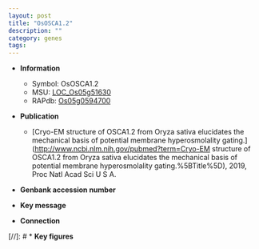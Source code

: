 ```yaml
---
layout: post
title: "OsOSCA1.2"
description: ""
category: genes
tags: 
---
```


* **Information**  
    + Symbol: OsOSCA1.2  
    + MSU: [LOC_Os05g51630](http://rice.plantbiology.msu.edu/cgi-bin/ORF_infopage.cgi?orf=LOC_Os05g51630)  
    + RAPdb: [Os05g0594700](http://rapdb.dna.affrc.go.jp/viewer/gbrowse_details/irgsp1?name=Os05g0594700)  

* **Publication**  
    + [Cryo-EM structure of OSCA1.2 from Oryza sativa elucidates the mechanical basis of potential membrane hyperosmolality gating.](http://www.ncbi.nlm.nih.gov/pubmed?term=Cryo-EM structure of OSCA1.2 from Oryza sativa elucidates the mechanical basis of potential membrane hyperosmolality gating.%5BTitle%5D), 2019, Proc Natl Acad Sci U S A.

* **Genbank accession number**  

* **Key message**  

* **Connection**  

[//]: # * **Key figures**  


